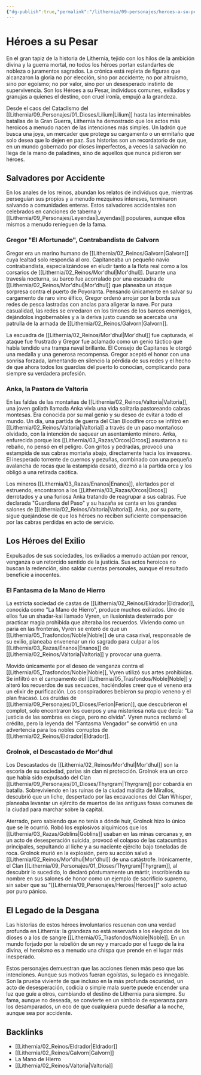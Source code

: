 ```yaml
---
{"dg-publish":true,"permalink":"/lithernia/09-personajes/heroes-a-su-pesar/","title":"Héroes a su Pesar","tags":["lithernia","concepto","Heroes","Leyendas"]}
---
```


# Héroes a su Pesar

En el gran tapiz de la historia de Lithernia, tejido con los hilos de la ambición divina y la guerra mortal, no todos los héroes portan estandartes de nobleza o juramentos sagrados. La crónica está repleta de figuras que alcanzaron la gloria no por elección, sino por accidente; no por altruismo, sino por egoísmo; no por valor, sino por un desesperado instinto de supervivencia. Son los Héroes a su Pesar, individuos comunes, exiliados y granujas a quienes el destino, con cruel ironía, empujó a la grandeza.

Desde el caos del Cataclismo del [[Lithernia/09_Personajes/01_Dioses/Lilium\|Lilium]] hasta las interminables batallas de la Gran Guerra, Lithernia ha demostrado que los actos más heroicos a menudo nacen de las intenciones más simples. Un ladrón que busca una joya, un mercader que protege su cargamento o un ermitaño que solo desea que lo dejen en paz. Sus historias son un recordatorio de que, en un mundo gobernado por dioses imperfectos, a veces la salvación no llega de la mano de paladines, sino de aquellos que nunca pidieron ser héroes.

## Salvadores por Accidente

En los anales de los reinos, abundan los relatos de individuos que, mientras perseguían sus propios y a menudo mezquinos intereses, terminaron salvando a comunidades enteras. Estos salvadores accidentales son celebrados en canciones de taberna y [[Lithernia/09_Personajes/Leyendas\|Leyendas]] populares, aunque ellos mismos a menudo renieguen de la fama.

### Gregor "El Afortunado", Contrabandista de Galvorn
Gregor era un marino humano de [[Lithernia/02_Reinos/Galvorn\|Galvorn]] cuya lealtad solo respondía al oro. Capitaneaba un pequeño navío contrabandista, especializándose en eludir tanto a la flota real como a los corsarios de [[Lithernia/02_Reinos/Mor'dhul\|Mor'dhul]]. Durante una travesía nocturna, su barco fue acorralado por una escuadra de [[Lithernia/02_Reinos/Mor'dhul\|Mor'dhul]] que planeaba un ataque sorpresa contra el puerto de Poyoranta. Pensando únicamente en salvar su cargamento de raro vino élfico, Gregor ordenó arrojar por la borda sus redes de pesca lastradas con anclas para aligerar la nave. Por pura casualidad, las redes se enredaron en los timones de los barcos enemigos, dejándolos ingobernables y a la deriva justo cuando se acercaba una patrulla de la armada de [[Lithernia/02_Reinos/Galvorn\|Galvorn]].

La escuadra de [[Lithernia/02_Reinos/Mor'dhul\|Mor'dhul]] fue capturada, el ataque fue frustrado y Gregor fue aclamado como un genio táctico que había tendido una trampa naval brillante. El Consejo de Capitanes le otorgó una medalla y una generosa recompensa. Gregor aceptó el honor con una sonrisa forzada, lamentando en silencio la pérdida de sus redes y el hecho de que ahora todos los guardias del puerto lo conocían, complicando para siempre su verdadera profesión.

### Anka, la Pastora de Valtoria
En las faldas de las montañas de [[Lithernia/02_Reinos/Valtoria\|Valtoria]], una joven goliath llamada Anka vivía una vida solitaria pastoreando cabras montesas. Era conocida por su mal genio y su deseo de evitar a todo el mundo. Un día, una partida de guerra del Clan Bloodfire orco se infiltró en [[Lithernia/02_Reinos/Valtoria\|Valtoria]] a través de un paso montañoso olvidado, con la intención de saquear un asentamiento minero. Anka, enfurecida porque los [[Lithernia/03_Razas/Orcos\|Orcos]] asustaron a su rebaño, no pensó en el peligro. Con gritos y pedradas, provocó una estampida de sus cabras montaña abajo, directamente hacia los invasores. El inesperado torrente de cuernos y pezuñas, combinado con una pequeña avalancha de rocas que la estampida desató, diezmó a la partida orca y los obligó a una retirada caótica.

Los mineros [[Lithernia/03_Razas/Enanos\|Enanos]], alertados por el estruendo, encontraron a los [[Lithernia/03_Razas/Orcos\|Orcos]] derrotados y a una furiosa Anka tratando de reagrupar a sus cabras. Fue declarada "Guardiana del Paso" y su hazaña se canta en los grandes salones de [[Lithernia/02_Reinos/Valtoria\|Valtoria]]. Anka, por su parte, sigue quejándose de que los héroes no reciben suficiente compensación por las cabras perdidas en acto de servicio.

## Los Héroes del Exilio

Expulsados de sus sociedades, los exiliados a menudo actúan por rencor, venganza o un retorcido sentido de la justicia. Sus actos heroicos no buscan la redención, sino saldar cuentas personales, aunque el resultado beneficie a inocentes.

### El Fantasma de la Mano de Hierro
La estricta sociedad de castas de [[Lithernia/02_Reinos/Eldrador\|Eldrador]], conocida como "La Mano de Hierro", produce muchos exiliados. Uno de ellos fue un shadar-kai llamado Vyren, un ilusionista desterrado por practicar magia prohibida que alteraba los recuerdos. Viviendo como un paria en las fronteras, Vyren se enteró de que un [[Lithernia/05_Trasfondos/Noble\|Noble]] de una casa rival, responsable de su exilio, planeaba envenenar un río sagrado para culpar a los [[Lithernia/03_Razas/Enanos\|Enanos]] de [[Lithernia/02_Reinos/Valtoria\|Valtoria]] y provocar una guerra.

Movido únicamente por el deseo de venganza contra el [[Lithernia/05_Trasfondos/Noble\|Noble]], Vyren utilizó sus artes prohibidas. Se infiltró en el campamento del [[Lithernia/05_Trasfondos/Noble\|Noble]] y alteró los recuerdos de sus secuaces, haciéndoles creer que el veneno era un elixir de purificación. Los conspiradores bebieron su propio veneno y el plan fracasó. Los druidas de [[Lithernia/09_Personajes/01_Dioses/Ferion\|Ferion]], que descubrieron el complot, solo encontraron los cuerpos y una misteriosa nota que decía: "La justicia de las sombras es ciega, pero no olvida". Vyren nunca reclamó el crédito, pero la leyenda del "Fantasma Vengador" se convirtió en una advertencia para los nobles corruptos de [[Lithernia/02_Reinos/Eldrador\|Eldrador]].

### Grolnok, el Descastado de Mor'dhul
Los Descastados de [[Lithernia/02_Reinos/Mor'dhul\|Mor'dhul]] son la escoria de su sociedad, parias sin clan ni protección. Grolnok era un orco que había sido expulsado del Clan [[Lithernia/09_Personajes/01_Dioses/Thyrgram\|Thyrgram]] por cobardía en batalla. Sobreviviendo en las ruinas de la ciudad maldita de Mirallos, descubrió que un liche, despertado por las excavaciones del Clan Whisper, planeaba levantar un ejército de muertos de las antiguas fosas comunes de la ciudad para marchar sobre la capital.

Aterrado, pero sabiendo que no tenía a dónde huir, Grolnok hizo lo único que se le ocurrió. Robó los explosivos alquímicos que los [[Lithernia/03_Razas/Goblins\|Goblins]] usaban en las minas cercanas y, en un acto de desesperación suicida, provocó el colapso de las catacumbas principales, sepultando al liche y a su naciente ejército bajo toneladas de roca. Grolnok murió en la explosión, pero su acción salvó a [[Lithernia/02_Reinos/Mor'dhul\|Mor'dhul]] de una catástrofe. Irónicamente, el Clan [[Lithernia/09_Personajes/01_Dioses/Thyrgram\|Thyrgram]], al descubrir lo sucedido, lo declaró póstumamente un mártir, inscribiendo su nombre en sus salones de honor como un ejemplo de sacrificio supremo, sin saber que su "[[Lithernia/09_Personajes/Heroes\|Heroes]]" solo actuó por puro pánico.

## El Legado de la Desgana

Las historias de estos héroes involuntarios resuenan con una verdad profunda en Lithernia: la grandeza no está reservada a los elegidos de los dioses o a los de sangre [[Lithernia/05_Trasfondos/Noble\|Noble]]. En un mundo forjado por la rebelión de un rey y marcado por el fuego de la ira divina, el heroísmo es a menudo una chispa que prende en el lugar más inesperado.

Estos personajes demuestran que las acciones tienen más peso que las intenciones. Aunque sus motivos fueran egoístas, su legado es innegable. Son la prueba viviente de que incluso en la más profunda oscuridad, un acto de desesperación, codicia o simple mala suerte puede encender una luz que guíe a otros, cambiando el destino de Lithernia para siempre. Su fama, aunque no deseada, se convierte en un símbolo de esperanza para los desamparados, un eco de que cualquiera puede desafiar a la noche, aunque sea por accidente.

## Backlinks
- [[Lithernia/02_Reinos/Eldrador\|Eldrador]]
- [[Lithernia/02_Reinos/Galvorn\|Galvorn]]
- La Mano de Hierro
- [[Lithernia/02_Reinos/Valtoria\|Valtoria]]
